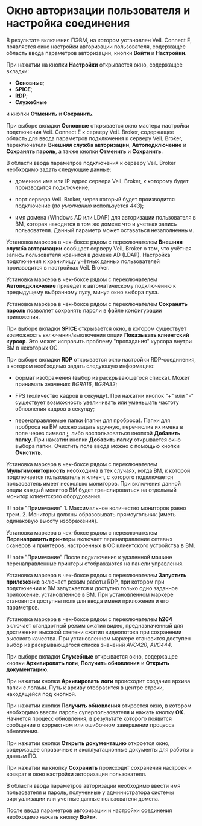 # Окно авторизации пользователя и настройка соединения

В результате включения ПЭВМ, на котором установлен VeiL Connect E, появляется 
окно настройки авторизации пользователя, содержащее область ввода параметров 
авторизации, кнопки **Войти** и **Настройки**. 

При нажатии на кнопки **Настройки** открывается окно, содержащее 
вкладки:

- **Основные**; 
- **SPICE**; 
- **RDP**; 
- **Служебные**

и кнопки **Отменить** и **Сохранить**.

При выборе вкладки **Основные** открывается окно мастера настройки подключения 
VeiL Connect E к серверу VeiL Broker, содержащее область для ввода параметров 
подключения к серверу VeiL Broker, переключатели **Внешняя служба авторизации**, 
**Автоподключение** и **Сохранять пароль**, а также кнопки **Отменить** и **Сохранить**.

В области ввода параметров подключения к серверу VeiL Broker необходимо задать следующие данные:

- доменное имя или IP-адрес сервера VeiL Broker, к которому будет производится подключение;

- порт сервера VeiL Broker, через который будет производится подключение 
(*по умолчанию* используется *443*);

- имя домена (Windows AD или LDAP) для авторизации пользователя в ВМ, которая 
находится в том же домене что и учетная запись пользователя. Данный параметр может 
оставаться незаполненным. 

Установка маркера в чек-боксе рядом с переключателем 
**Внешняя служба авторизации** сообщает серверу VeiL  Broker о том, что учётная 
запись пользователя хранится в домене AD (LDAP). Настройка подключения к хранилищу 
учётных данных пользователей производится в настройках VeiL  Broker.

Установка маркера в чек-боксе рядом с переключателем **Автоподключение** приведет 
к автоматическому подключению к предыдущему выбранному пулу, минуя окно выбора пула.

Установка маркера в чек-боксе рядом с переключателем **Сохранять пароль** 
позволяет сохранять пароли в файле конфигурации приложения.

При выборе вкладки **SPICE** открывается окно, в котором существует возможность 
включения/выключения опции **Показывать клиентский курсор**. Это может исправить 
проблему "пропадания" курсора внутри ВМ в некоторых ОС.

При выборе вкладки **RDP** открывается окно настройки 
RDP-соединения, в котором необходимо задать следующую информацию:

- формат изображения (выбор из раскрывающегося списка). 
Может принимать значения: *BGRA16*, *BGRA32*;

- FPS (количество кадров в секунду). При нажатии кнопок "+" или "-" существует 
возможность увеличивать или уменьшать частоту обновления кадров в секунду;

- перенаправляемые папки (папки для проброса). Папки для проброса на ВМ можно задать 
вручную, перечислив их имена в поле через символ **;**, либо воспользоваться 
кнопкой **Добавить папку**. При нажатии кнопки **Добавить папку** открывается 
окно выбора папки. Очистить поле ввода можно с помощью кнопки **Очистить**.

Установка маркера в чек-боксе рядом с переключателем **Мультимониторность** необходима 
в тех случаях, когда ВМ, к которой подключается пользователь и клиент, с которого 
подключается пользователь имеет несколько мониторов. При включения данной опции каждый 
монитор ВМ будет транслироваться на отдельный монитор клиентского оборудования.

!!! note "Примечания" 
    1. Максимальное количество мониторов равно трем.
    2. Мониторы должны образовывать прямоугольник (иметь одинаковую высоту изображения).

Установка маркера в чек-боксе рядом с переключателем **Перенаправить принтеры** 
включает перенаправление сетевых сканеров и принтеров, настроенных в ОС 
клиентского устройства в ВМ.

!!! note "Примечание" 
    После подключения к удаленной машине перенаправленные принтеры отображаются 
    на панели управления.

Установка маркера в чек-боксе рядом с переключателем **Запустить приложение** 
включает режим работы RDP, при котором при подключении к ВМ запускается и доступно 
только одно заданное приложение, установленное в ВМ. При установленном маркере 
становятся доступны поля для ввода имени приложения и его параметров.

Установка маркера в чек-боксе рядом с переключателем **h264** включает 
стандартный режим сжатия видео, предназначенный для достижения высокой 
степени сжатия видеопотока при сохранении высокого качества. При установленном 
маркере становится доступен выбор из раскрывающегося списка значений *AVC420*, *AVC444*.

При выборе вкладки **Служебные** открывается окно, содержащее кнопки 
**Архивировать логи**, **Получить обновления** и **Открыть документацию**.

При нажатии кнопки **Архивировать логи** происходит создание архива папки с логами. 
Путь к архиву отобразится в центре строки, находящейся под кнопкой.

При нажатии кнопки **Получить обновления** откроется окно, в котором необходимо ввести 
пароль суперпользователя и нажать кнопку **ОК**. Начнется процесс обновления, 
в результате которого появится сообщение о корректном или ошибочном завершении процесса обновления.

При нажатии кнопки **Открыть документацию** откроется окно, содержащее справочные 
и эксплуатационные документы для работы с данным ПО.

При нажатии на кнопку **Сохранить** происходит сохранения настроек и возврат 
в окно настройки авторизации пользователя. 

В области ввода параметров авторизации необходимо ввести имя пользователя 
и пароль, полученные у администратора системы виртуализации или учетные 
данные пользователя домена.

После ввода параметров авторизации и настройки соединения необходимо 
нажать кнопку **Войти**.
